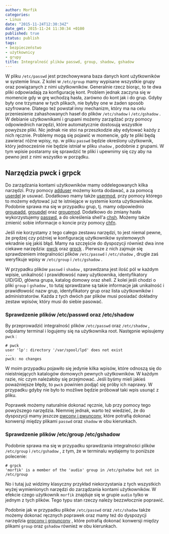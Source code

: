 ```yaml
---
author: Morfik
categories:
- Linux
date: "2015-11-24T12:30:34Z"
date_gmt: 2015-11-24 11:30:34 +0100
published: true
status: publish
tags:
- bezpieczeństwo
- użytkownicy
- grupy
title: Integralność plików passwd, group, shadow, gshadow
---
```


W pliku `/etc/passwd` jest przechowywana baza danych kont użytkowników w systemie linux. Z kolei w
`/etc/group` mamy wypisane wszystkie grupy oraz powiązanych z nimi użytkowników. Generalnie rzecz
biorąc, to te dwa pliki odpowiadają za konfigurację kont. Problem jednak zaczyna się w momencie gdy
w grę wchodzą hasła, zarówno do kont jak i do grup. Gdyby były one trzymane w tych plikach, nie
byłyby one w żaden sposób szyfrowane. Dlatego też powstał inny mechanizm, który ma na celu
przeniesienie zahashowanych haseł do plików `/etc/shadow` i `/etc/gshadow` . W debianie
użytkownikami i grupami możemy zarządzać przy pomocy odpowiednich narzędzi, które automatycznie
dostosują wszystkie powyższe pliki. Nic jednak nie stoi na przeszkodzie aby edytować każdy z nich
ręcznie. Problemy mogą się pojawić w momencie, gdy te pliki będą zawierać różne wpisy, np. w pliku
`passwd` będzie określony użytkownik, który jednocześnie nie będzie istniał w pliku `shadow` ,
podobnie z grupami. W tym wpisie postaramy się sprawdzić te pliki i upewnimy się czy aby na pewno
jest z nimi wszystko w porządku.

<!--more-->
## Narzędzia pwck i grpck

Do zarządzania kontami użytkowników mamy oddelegowanych kilka narzędzi. Przy pomocy
[adduser](http://manpages.ubuntu.com/manpages/wily/en/man8/adduser.8.html) możemy konta dodawać, a
za pomocą [userdel](http://manpages.ubuntu.com/manpages/wily/en/man8/userdel.8.html) je usuwać.
Dodatkowo mamy także [usermod](http://manpages.ubuntu.com/manpages/wily/en/man8/usermod.8.html),
przy pomocy którego to możemy edytować już te istniejące w systemie konta użytkowników. Podobnie
sprawa ma się w przypadku grup, tj. mamy odpowiednio
[groupadd](http://manpages.ubuntu.com/manpages/wily/en/man8/groupadd.8.html),
[groupdel](http://manpages.ubuntu.com/manpages/wily/en/man8/groupdel.8.html) oraz
[groupmod](http://manpages.ubuntu.com/manpages/wily/en/man8/groupmod.8.html). Dodatkowo do zmiany
hasła wykorzystujemy [passwd](http://manpages.ubuntu.com/manpages/wily/en/man1/passwd.1.html), a do
określenia shell'a [chsh](http://manpages.ubuntu.com/manpages/wily/en/man1/chsh.1.html). Możemy
także zmienić sobie informacje o koncie przy pomocy
[chfn](http://manpages.ubuntu.com/manpages/wily/en/man1/chfn.1.html).

Jeśli nie korzystamy z tego całego zestawu narzędzi, to jest niemal pewne, że prędzej czy później w
konfigurację użytkowników systemowych wkradnie się jakiś błąd. Mamy na szczęście do dyspozycji
również dwa inne ciekawe narzędzia:
[pwck](http://manpages.ubuntu.com/manpages/wily/en/man8/pwck.8.html) oraz
[grpck](http://manpages.ubuntu.com/manpages/wily/en/man8/grpck.8.html) . Pierwsze z nich zajmuje się
sprawdzeniem integralności plików `/etc/passwd` i `/etc/shadow` , drugie zaś weryfikuje wpisy w
`/etc/group` i `/etc/gshadow` .

W przypadku plików `passwd` i `shadow` , sprawdzana jest ilość pól w każdym wpisie, unikalność i
prawidłowość nawy użytkownika, identyfikatory UID/GID, główna grupa, katalog domowy oraz shell. Z
kolei jeśli chodzi o pliki `group` i `gshadow` , to tutaj sprawdzane są takie informacje jak
unikalność i prawidłowość nazw grup, identyfikatory grup oraz lista użytkowników i administratorów.
Każda z tych dwóch par plików musi posiadać dokładny zestaw wpisów, który musi do siebie pasować.

### Sprawdzenie plików /etc/passwd oraz /etc/shadow

By przeprowadzić integralność plików `/etc/passwd` oraz `/etc/shadow` , odpalamy terminal i logujemy
się na użytkownika root. Następnie wpisujemy `pwck` :

    # pwck
    user 'lp': directory '/var/spool/lpd' does not exist
    ...
    pwck: no changes

W moim przypadku pojawiło się jedynie kilka wpisów, które odnoszą się do nieistniejących katalogów
domowych pewnych użytkowników. W każdym razie, nic czym należałoby się przejmować. Jeśli byśmy mieli
jakieś poważniejsze błędy, to `pwck` powinien podjąć się próby ich naprawy. W przypadku gdyby nie
było to możliwe będzie próbował taki wpis usunąć z pliku.

Poprawek możemy naturalnie dokonać ręcznie, lub przy pomocy tego powyższego narzędzia. Niemniej
jednak, warto też wiedzieć, że do dyspozycji mamy jeszcze [pwconv i
pwunconv](http://manpages.ubuntu.com/manpages/wily/en/man8/pwconv.8.html), które potrafią dokonać
konwersji między plikami `passwd` oraz `shadow` w obu kierunkach.

### Sprawdzenie plików /etc/group /etc/gshadow

Podobnie sprawa ma się w przypadku sprawdzania integralności plików `/etc/group` i `/etc/gshadow` ,
z tym, że w terminalu wydajemy to poniższe polecenie:

    # grpck
    'morfik' is a member of the 'audio' group in /etc/gshadow but not in /etc/group

No i tutaj już widzimy klasyczny przykład niekorzystania z tych wszystkich wyżej wymienionych
narzędzi do zarządzania kontami użytkowników. W efekcie czego użytkownik `morfik` znajduje się w
grupie `audio` tylko w jednym z tych plików. Tego typu stan rzeczy należy bezzwłocznie poprawić.

Podobnie jak w przypadku plików `/etc/passwd` oraz `/etc/shadow` także możemy dokonać ręcznych
poprawek oraz mamy też do dyspozycji narzędzia [grpconv i
grpunconv](http://manpages.ubuntu.com/manpages/wily/en/man8/pwconv.8.html) , które potrafią dokonać
konwersji między plikami `group` oraz `gshadow` również w obu kierunkach.
